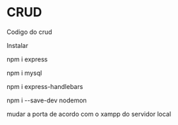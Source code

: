# CRUD

Codigo do crud

Instalar

npm i express

npm i mysql

npm i express-handlebars

npm i --save-dev nodemon

mudar a porta de acordo com o xampp do servidor local

